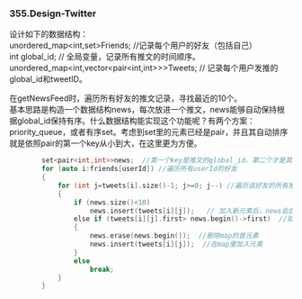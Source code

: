### 355.Design-Twitter

设计如下的数据结构：    
unordered_map<int,set<int>>Friends; //记录每个用户的好友（包括自己）   
int global_id; // 全局变量，记录所有推文的时间顺序。    
unordered_map<int,vector<pair<int,int>>>Tweets; // 记录每个用户发推的global_id和tweetID。   

在getNewsFeed时，遍历所有好友的推文记录，寻找最近的10个。   
基本思路是构造一个数据结构news，每次放进一个推文，news能够自动保持根据global_id保持有序。什么数据结构能实现这个功能呢？有两个方案：priority_queue，或者有序set。考虑到set里的元素已经是pair，并且其自动排序就是依照pair的第一个key从小到大，在这里更为方便。
```cpp
        set<pair<int,int>>news;  //第一个key是推文的global_id，第二个才是其tweetId
        for (auto i:friends[userId]) //遍历所有userId的好友
        {
            for (int j=tweets[i].size()-1; j>=0; j--) //遍历该好友的所有推文，从最近的开始
            {
                if (news.size()<10)
                    news.insert(tweets[i][j]);   // 加入新元素后，news会自动排序
                else if (tweets[i][j].first> news.begin()->first)  //如果新元素比news的首元素更新，说明可以入列
                {
                    news.erase(news.begin());  //删除map的首元素
                    news.insert(tweets[i][j]);  //在map里加入元素
                }
                else
                    break;
            }
        }
```
